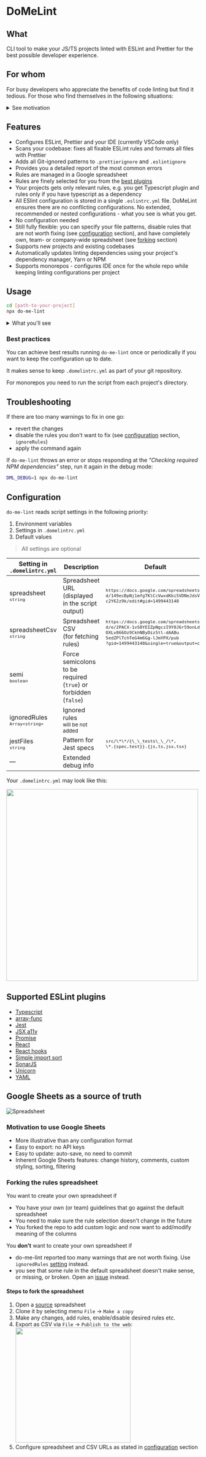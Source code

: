 # DoMeLint

## What

CLI tool to make your JS/TS projects linted with ESLint and Prettier for the best possible developer experience.

## For whom

For busy developers who appreciate the benefits of code linting but find it tedious. For those who find themselves in the following situations:

<details>
<summary>See motivation</summary>
<p>

**I spend too much time to read ESLint rule docs.** It indicates that you are not happy with just applying recommended configs. To make a concious choice you have to learn what is considered a warning, how it might conflict with other rules, test all the rule options. **For hundreds of rules.**

**I don't remember why this rule is here.** Is your current config specific to the project? Do you keep track of the reasons to enable or disable a specific rule?

**I'm not sure if a rule is enabled in my config at all.** ESLint configurations work like layers: one recommended config can enable a rule, another one can cancel it, recommended configs are usually extended from some "base" in a tree-like hierarchy. In addition your project config may be impacted by the parent folder config unless you explicitly forbid it.

**I'd like to use modern ESLint plugins, but I have no time to monitor it.** You suspect that ESLint world is awesome, but trying out all these plugins?

**Sometimes I see more than one warning for the same code.** It indicates you have conflicting rules, or some cases are covered by Typescript.

</p>
</details>

## Features

- Configures ESLint, Prettier and your IDE (currently VSCode only)
- Scans your codebase: fixes all fixable ESLint rules and formats all files with Prettier
- Adds all Git-ignored patterns to `.prettierignore` and `.eslintignore`
- Provides you a detailed report of the most common errors
- Rules are managed in a Google spreadsheet
- Rules are finely selected for you from the [best plugins](#supported-eslint-plugins)
- Your projects gets only relevant rules, e.g. you get Typescript plugin and rules only if you have typescript as a dependency
- All ESlint configuration is stored in a single `.eslintrc.yml` file. DoMeLint ensures there are no conflicting configurations. No extended, recommended or nested configurations - what you see is what you get.
- No configuration needed
- Still fully flexible: you can specify your file patterns, disable rules that are not worth fixing (see [configuration](#configuration) section), and have completely own, team- or company-wide spreadsheet (see [forking](#forking-the-rules-spreadsheet) section)
- Supports new projects and existing codebases
- Automatically updates linting dependencies using your project's dependency manager, Yarn or NPM
- Supports monorepos - configures IDE once for the whole repo while keeping linting configurations per project

## Usage

```bash
cd [path-to-your-project]
npx do-me-lint
```

<details>
<summary>What you'll see</summary>
<p>

![DoMeLint in action](https://raw.githubusercontent.com/nikolai-katkov/do-me-lint/master/docs/in-action.png)

</p>
</details>

### Best practices

You can achieve best results running `do-me-lint` once or periodically if you want to keep the configuration up to date.

It makes sense to keep `.domelintrc.yml` as part of your git repository.

For monorepos you need to run the script from each project's directory.

## Troubleshooting

If there are too many warnings to fix in one go:

- revert the changes
- disable the rules you don't want to fix (see [configuration](#configuration) section, `ignoreRules`)
- apply the command again

If `do-me-lint` throws an error or stops responding at the _"Checking required NPM dependencies"_ step, run it again in the debug mode:

```bash
DML_DEBUG=1 npx do-me-lint
```

## Configuration

`do-me-lint` reads script settings in the following priority:

1. Environment variables
2. Settings in `.domelintrc.yml`
3. Default values

> All settings are optional

| Setting in `.domelintrc.yml`                     | Description                                                     | Default                                                                                                                                                                                                            | Environment variable                                          |
| ------------------------------------------------ | --------------------------------------------------------------- | ------------------------------------------------------------------------------------------------------------------------------------------------------------------------------------------------------------------ | ------------------------------------------------------------- |
| spreadsheet<br> <small>`string`</small>          | Spreadsheet URL (displayed in the script output)                | <small>`https://docs.google.com/spreadsheets/`<br>`d/149ecBpNj1mfgTKlCcVwxdKbi5VDNeJdsVW-`<br>`c2Y62z9k/edit#gid=1499443148` </small>                                                                              | DML_SPREADSHEET <br> <small>`string`</small>                  |
| spreadsheetCsv<br> <small>`string`</small>       | Spreadsheet CSV <br> (for fetching rules)                       | <small>`https://docs.google.com/spreadsheets/`<br>`d/e/2PACX-1vS0YEIZpNgczI9Y0J6r59onLdrh`<br>`OXLv866Oz9CkhNByDiz5tl-dAABu`<br>`5edZPlTchTeG4m6Gg-lJmYPX/pub`<br>`?gid=1499443148&single=true&output=csv`</small> | DML_SPREADSHEET_CSV <br> <small>`string`</small>              |
| semi <br> <small>`boolean`</small>               | Force semicolons to be required (`true`) or forbidden (`false`) |                                                                                                                                                                                                                    | DML_SEMI <br> <small>`"1"` (other values are false)</small>   |
| ignoredRules <br> <small>`Array<string>`</small> | Ignored rules <br> <small>will be not added</small>             |                                                                                                                                                                                                                    | DML_IGNORED_RULES<br> <small>`comma-separated string`</small> |
| jestFiles<br> <small>`string`</small>            | Pattern for Jest specs                                          | <small> `src/\*\*/{\_\_tests\_\_/\*,`<br>`\*.{spec,test}}.{js,ts,jsx,tsx}`</small>                                                                                                                                 | DML_JEST_FILES <br> <small>`string`</small>                   |
| —                                                | Extended debug info                                             |                                                                                                                                                                                                                    | DML_DEBUG <br> <small>`"1"` (other values are false)</small>  |

Your `.domelintrc.yml` may look like this:

<img src="https://raw.githubusercontent.com/nikolai-katkov/do-me-lint/master/docs/domelintrc-example.png" width="500">

## Supported ESLint plugins

- [Typescript](https://github.com/typescript-eslint/typescript-eslint/tree/master/packages/eslint-plugin)
- [array-func](https://github.com/freaktechnik/eslint-plugin-array-func)
- [Jest](https://github.com/jest-community/eslint-plugin-jest)
- [JSX a11y](https://github.com/jsx-eslint/eslint-plugin-jsx-a11y)
- [Promise](https://github.com/xjamundx/eslint-plugin-promise)
- [React](https://github.com/yannickcr/eslint-plugin-react)
- [React hooks](https://github.com/facebook/react/tree/master/packages/eslint-plugin-react-hooks)
- [Simple import sort](https://github.com/lydell/eslint-plugin-simple-import-sort)
- [SonarJS](https://github.com/SonarSource/eslint-plugin-sonarjs)
- [Unicorn](https://github.com/sindresorhus/eslint-plugin-unicorn)
- [YAML](https://github.com/ota-meshi/eslint-plugin-yml)

## Google Sheets as a source of truth

![Spreadsheet](https://raw.githubusercontent.com/nikolai-katkov/do-me-lint/master/docs/spreadsheet.png)

### Motivation to use Google Sheets

- More illustrative than any configuration format
- Easy to export: no API keys
- Easy to update: auto-save, no need to commit
- Inherent Google Sheets features: change history, comments, custom styling, sorting, filtering

### Forking the rules spreadsheet

You want to create your own spreadsheet if

- You have your own (or team) guidelines that go against the default spreadsheet
- You need to make sure the rule selection doesn't change in the future
- You forked the repo to add custom logic and now want to add/modify meaning of the columns

You **don't** want to create your own spreadsheet if

- do-me-lint reported too many warnings that are not worth fixing. Use `ignoredRules` [setting](#configuration) instead.
- you see that some rule in the default spreadsheet doesn't make sense, or missing, or broken. Open an [issue](https://github.com/nikolai-katkov/do-me-lint/issues) instead.

#### Steps to fork the spreadsheet

1. Open a [source](https://docs.google.com/spreadsheets/d/149ecBpNj1mfgTKlCcVwxdKbi5VDNeJdsVW-c2Y62z9k/edit#gid=1499443148) spreadsheet
2. Clone it by selecting menu `File` -> `Make a copy`
3. Make any changes, add rules, enable/disable desired rules etc.
4. Export as CSV via `File` -> `Publish to the web`: <br /><img src="https://raw.githubusercontent.com/nikolai-katkov/do-me-lint/master/docs/csv-publish.png" width="300"/>
5. Configure spreadsheet and CSV URLs as stated in [configuration](#configuration) section
